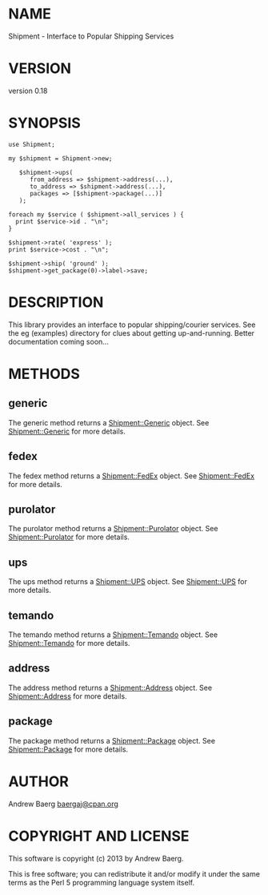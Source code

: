 # NAME

Shipment - Interface to Popular Shipping Services

# VERSION

version 0.18

# SYNOPSIS

    use Shipment;

    my $shipment = Shipment->new;
       
       $shipment->ups(
          from_address => $shipment->address(...),
          to_address => $shipment->address(...),
          packages => [$shipment->package(...)]
       );

    foreach my $service ( $shipment->all_services ) {
      print $service->id . "\n";
    }

    $shipment->rate( 'express' );
    print $service->cost . "\n";

    $shipment->ship( 'ground' );
    $shipment->get_package(0)->label->save;

# DESCRIPTION

This library provides an interface to popular shipping/courier services. See the
eg (examples) directory for clues about getting up-and-running. Better
documentation coming soon...

# METHODS

## generic

The generic method returns a [Shipment::Generic](https://metacpan.org/pod/Shipment::Generic) object. See [Shipment::Generic](https://metacpan.org/pod/Shipment::Generic) for
more details.

## fedex

The fedex method returns a [Shipment::FedEx](https://metacpan.org/pod/Shipment::FedEx) object. See [Shipment::FedEx](https://metacpan.org/pod/Shipment::FedEx) for
more details.

## purolator

The purolator method returns a [Shipment::Purolator](https://metacpan.org/pod/Shipment::Purolator) object. See
[Shipment::Purolator](https://metacpan.org/pod/Shipment::Purolator) for more details.

## ups

The ups method returns a [Shipment::UPS](https://metacpan.org/pod/Shipment::UPS) object. See [Shipment::UPS](https://metacpan.org/pod/Shipment::UPS) for
more details.

## temando

The temando method returns a [Shipment::Temando](https://metacpan.org/pod/Shipment::Temando) object. See [Shipment::Temando](https://metacpan.org/pod/Shipment::Temando) for
more details.

## address

The address method returns a [Shipment::Address](https://metacpan.org/pod/Shipment::Address) object.
See [Shipment::Address](https://metacpan.org/pod/Shipment::Address) for more details.

## package

The package method returns a [Shipment::Package](https://metacpan.org/pod/Shipment::Package) object.
See [Shipment::Package](https://metacpan.org/pod/Shipment::Package) for more details.

# AUTHOR

Andrew Baerg <baergaj@cpan.org>

# COPYRIGHT AND LICENSE

This software is copyright (c) 2013 by Andrew Baerg.

This is free software; you can redistribute it and/or modify it under
the same terms as the Perl 5 programming language system itself.
